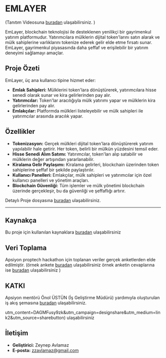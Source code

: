# EMLAYER

(Tanıtım Videosuna [buradan](https://www.youtube.com/watch?v=7OkcZbNiTVg) ulaşabilirsiniz. )

EmLayer, blockchain teknolojisi ile desteklenen yenilikçi bir gayrimenkul yatırım platformudur. Yatırımcılara mülklerin dijital token'larını satın alarak ve mülk sahiplerine varlıklarını tokenize ederek gelir elde etme fırsatı sunar. EmLayer, gayrimenkul piyasasında daha şeffaf ve erişilebilir bir yatırım deneyimi sağlamayı amaçlar.

## Proje Özeti

EmLayer, üç ana kullanıcı tipine hizmet eder:
- **Emlak Sahipleri:** Mülklerini token'lara dönüştürerek, yatırımcılara hisse senedi olarak sunar ve kira gelirlerinden pay alır.
- **Yatırımcılar:** Token'lar aracılığıyla mülk yatırımı yapar ve mülklerin kira gelirlerinden pay alır.
- **Emlakçılar:** Platformda mülkleri listeleyebilir ve mülk sahipleri ile yatırımcılar arasında aracılık yapar.


## Özellikler

- **Tokenizasyon:** Gerçek mülkleri dijital token'lara dönüştürerek yatırım yapılabilir hale getirir. Her token, belirli bir mülkün yüzdesini temsil eder.
- **Hisse Senedi Alım Satımı:** Yatırımcılar, token'ları alıp satabilir ve mülklerin değer artışından yararlanabilir.
- **Kiralama Gelir Paylaşımı:** Kiralama gelirleri, blockchain üzerinden token sahiplerine şeffaf bir şekilde paylaştırılır.
- **Kullanıcı Panelleri:** Emlakçılar, mülk sahipleri ve yatırımcılar için özel kullanıcı panelleri ve yönetim araçları.
- **Blockchain Güvenliği:** Tüm işlemler ve mülk yönetimi blockchain üzerinde gerçekleşir, bu da güvenliği ve şeffaflığı artırır.

Detaylı Proje dosyasına [buradan](https://github.com/zeynepavlamaz/EMLAYER/blob/main/PROJE%20ADI%20%3A%20EMLAYER.pdf) ulaşabilirsiniz.

-----------------------------------------------------------------------------------------------------------------------------------------------------------------------------------------


## Kaynakça
  Bu proje için kullanılan kaynaklara [buradan](https://github.com/zeynepavlamaz/EMLAYER/tree/main/KAYNAKC%CC%A7A) ulaşabilirsiniz


## Veri Toplama

Apsiyon proptech hackathon için toplanan veriler gerçek anketlerden elde edilmiştir.
(örnek ankete [buradan](https://forms.gle/DSSAZfuT79Gdu6Gz6) ulaşabilirsiniz
örnek anketin cevaplarına ise [buradan](https://github.com/zeynepavlamaz/EMLAYER/tree/main/EMLAYER%20(Yan%C4%B1tlar)) ulaşabilirsiniz )


## KATKI 
Apsiyon mentörü Önol ÜSTÜN (İş Geliştirme Müdürü) yardımıyla oluşturulan iş akış şemasına [buradan](https://github.com/zeynepavlamaz/EMLAYER/blob/main/I%CC%87S%CC%A7%20AKIS%CC%A7%20S%CC%A7EMASI.pdf) ulaşabilirsiniz.



utm_content=DAGMFusy9zk&utm_campaign=designshare&utm_medium=link2&utm_source=sharebutton) ulaşabilirsiniz

  












## İletişim

- **Geliştirici:** Zeynep Avlamaz
- **E-posta:** zzavlamaz@gmail.com
